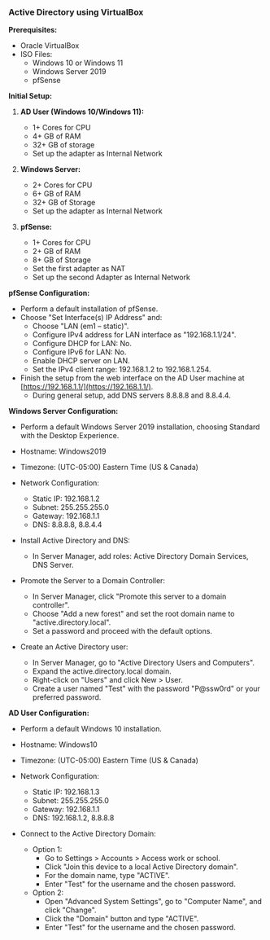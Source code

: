 ### Active Directory using VirtualBox

**Prerequisites:**
- Oracle VirtualBox
- ISO Files:
  - Windows 10 or Windows 11
  - Windows Server 2019
  - pfSense

**Initial Setup:**

1. **AD User (Windows 10/Windows 11):**
   - 1+ Cores for CPU
   - 4+ GB of RAM
   - 32+ GB of storage
   - Set up the adapter as Internal Network

2. **Windows Server:**
   - 2+ Cores for CPU
   - 6+ GB of RAM
   - 32+ GB of Storage
   - Set up the adapter as Internal Network

3. **pfSense:**
   - 1+ Cores for CPU
   - 2+ GB of RAM
   - 8+ GB of Storage
   - Set the first adapter as NAT
   - Set up the second Adapter as Internal Network

**pfSense Configuration:**

- Perform a default installation of pfSense.
- Choose "Set Interface(s) IP Address" and:
  - Choose "LAN (em1 – static)".
  - Configure IPv4 address for LAN interface as "192.168.1.1/24".
  - Configure DHCP for LAN: No.
  - Configure IPv6 for LAN: No.
  - Enable DHCP server on LAN.
  - Set the IPv4 client range: 192.168.1.2 to 192.168.1.254.
- Finish the setup from the web interface on the AD User machine at [https://192.168.1.1/](https://192.168.1.1/).
  - During general setup, add DNS servers 8.8.8.8 and 8.8.4.4.

**Windows Server Configuration:**

- Perform a default Windows Server 2019 installation, choosing Standard with the Desktop Experience.
- Hostname: Windows2019
- Timezone: (UTC-05:00) Eastern Time (US & Canada)
- Network Configuration:
  - Static IP: 192.168.1.2
  - Subnet: 255.255.255.0
  - Gateway: 192.168.1.1
  - DNS: 8.8.8.8, 8.8.4.4
- Install Active Directory and DNS:
  - In Server Manager, add roles: Active Directory Domain Services, DNS Server.
- Promote the Server to a Domain Controller:
  - In Server Manager, click "Promote this server to a domain controller".
  - Choose "Add a new forest" and set the root domain name to "active.directory.local".
  - Set a password and proceed with the default options.

- Create an Active Directory user:
  - In Server Manager, go to "Active Directory Users and Computers".
  - Expand the active.directory.local domain.
  - Right-click on "Users" and click New > User.
  - Create a user named "Test" with the password "P@ssw0rd" or your preferred password.

**AD User Configuration:**

- Perform a default Windows 10 installation.
- Hostname: Windows10
- Timezone: (UTC-05:00) Eastern Time (US & Canada)
- Network Configuration:
  - Static IP: 192.168.1.3
  - Subnet: 255.255.255.0
  - Gateway: 192.168.1.1
  - DNS: 192.168.1.2, 8.8.8.8

- Connect to the Active Directory Domain:
  - Option 1:
    - Go to Settings > Accounts > Access work or school.
    - Click "Join this device to a local Active Directory domain".
    - For the domain name, type "ACTIVE".
    - Enter "Test" for the username and the chosen password.
  - Option 2:
    - Open "Advanced System Settings", go to "Computer Name", and click "Change".
    - Click the "Domain" button and type "ACTIVE".
    - Enter "Test" for the username and the chosen password.
